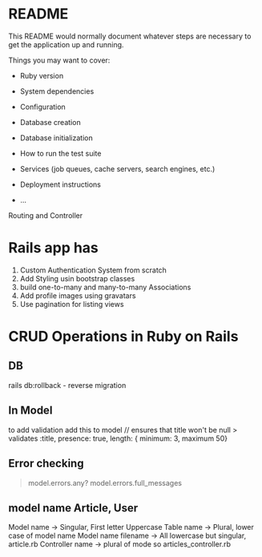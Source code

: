 # README

This README would normally document whatever steps are necessary to get the
application up and running.

Things you may want to cover:

* Ruby version

* System dependencies

* Configuration

* Database creation

* Database initialization

* How to run the test suite

* Services (job queues, cache servers, search engines, etc.)

* Deployment instructions

* ...


Routing and Controller

# Rails app has
  1. Custom Authentication System from scratch
  2. Add Styling usin bootstrap classes
  3. build one-to-many and many-to-many Associations
  4. Add profile images using gravatars
  5. Use pagination for listing views

# CRUD Operations in Ruby on Rails

## DB
  rails db:rollback - reverse migration

## In Model
  to add validation add this to model
  // ensures that title won't be null
    > validates :title, presence: true, length: { minimum: 3, maximum 50}

## Error checking
  > model.errors.any?
  > model.errors.full_messages

## model name Article, User
  Model name -> Singular, First letter Uppercase
  Table name -> Plural, lower case of model name
  Model name filename -> All lowercase but singular, article.rb
  Controller name -> plural of mode so articles_controller.rb
